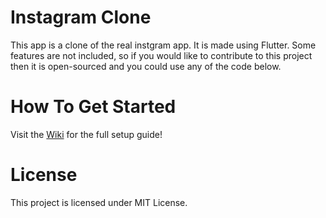 # Instagram Clone
This app is a clone of the real instgram app. It is made using Flutter. Some features are not included, so if you would like to contribute to this project then it is open-sourced and you could use any of the code below.

# How To Get Started
Visit the [Wiki](https://github.com/YazeedAlKhalaf/Instagram_Clone/wiki) for the full setup guide!

# License
This project is licensed under MIT License.
